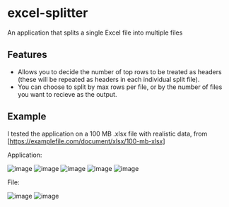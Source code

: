 # excel-splitter
An application that splits a single Excel file into multiple files

## Features

- Allows you to decide the number of top rows to be treated as headers (these will be repeated as headers in each individual split file).
- You can choose to split by max rows per file, or by the number of files you want to recieve as the output.

## Example

I tested the application on a 100 MB .xlsx file with realistic data, from [https://examplefile.com/document/xlsx/100-mb-xlsx]

Application:

![image](https://github.com/user-attachments/assets/293614d4-220c-4396-8791-2fc15d9fa957)
![image](https://github.com/user-attachments/assets/251d29d9-29db-4216-84e3-b31cdd8a64c6)
![image](https://github.com/user-attachments/assets/74d2dcc9-dd4d-45de-ba21-2d41024d1d48)
![image](https://github.com/user-attachments/assets/b6a1c978-4f5d-47a1-8df2-b72fe2f0f0a8)
![image](https://github.com/user-attachments/assets/73415473-6295-44dd-9160-2a1fe459555a)

File:

![image](https://github.com/user-attachments/assets/aa868157-eeb9-44db-9a65-929880a9df3c)
![image](https://github.com/user-attachments/assets/497e6810-52d0-41e0-91cd-749f442523f9)
